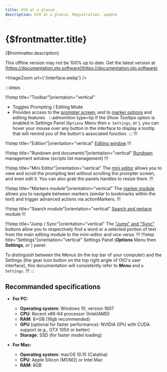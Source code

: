 ```yaml
---
title: OtO at a glance
description: OtO at a glance, Registration, update
---
```


# {$frontmatter.title}

{$frontmatter.description}

This offline version may not be 100% up to date. Get the latest version at [https://documentation.oto.software](https://documentation.oto.software)

<ImageZoom url={'/interface.webp'} />

:::steps

!!!step title="Toolbar"|orientation="vertical"
- Toggles Prompting / Editing Mode
- Provides access to the [prompter screen](/docs/oto-basics/prompting), and to [marker options](/docs/oto-basics/editing) and editing features
    &nbsp;
    :::admonition type=tip
    If the _Show Tooltips_ option is enabled in Settings Panel (`Options` Menu then `⚙ Settings`, or <Number n="8" />), you can hover your mouse over any button in the interface to display a tooltip that will remind you of the button's associated function.
    :::
!!!


!!!step title="Edition"|orientation="vertical"
[Editing window](/docs/oto-basics/editing)
!!!

!!!step title="Rundown and documents"|orientation="vertical"
[Rundown](/docs/oto-basics/rundown) management window (scripts list management)
!!!

!!!step title="Mini Editor"|orientation="vertical"
The [mini editor](/docs/oto-basics/editing#mini-editor) allows you to view and scroll the prompting text without scrolling the prompter screen, and even edit it. You can also grab the panels handles to resize them. 
!!!

!!!step title="Markers module"|orientation="vertical"
The [marker module](/docs/markers/standard-markers) allows you to navigate between markers (similar to bookmarks within the text) and trigger advanced actions via actionMarkers.
!!!


!!!step title="Search module"|orientation="vertical"
[Search and replace](/docs/oto-basics/editing#mini-editor) module
!!!

!!!step title="Jump / Sync"|orientation="vertical"
The ["Jump" and "Sync"](/docs/oto-basics/editing#mini-editor) buttons allow you to respectively find a word or a selected portion of text from the main editing module to the mini-editor and vice versa.
!!!
!!!step title="Settings"|orientation="vertical"
Settings Panel (***Options*** Menu then **Settings**, or <Number n="8" />) panel.

To distinguish between the Menus (in the top bar of your computer) and the Settings (the <Icon d="settings"/> gear icon button on the top right angle of OtO's user interface), this documentation will consistently refer to ***Menu*** and `⚙ Settings`.
!!!
:::


## Recommanded specifications

- **For PC:**
  - **Operating system**: Windows 10, version 1607
  - **CPU**: Recent x86-64 processor (Intel/AMD)
  - **RAM**: 8+GB (16gb recommended)
  - **GPU** (optional for faster performance): NVIDIA GPU with CUDA support (e.g., GTX 1050 or better)
  - **Storage**: SSD (for faster model loading)

- **For Mac:**
  - **Operating system**: macOS 10.15 (Catalina)
  - **CPU**: Apple Silicon (M1/M2) or Intel Mac
  - **RAM**: 8GB
  
